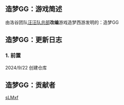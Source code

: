 ## 造梦GG：游戏简述
由洛谷团队[汪汪队总部](https://www.luogu.com.cn/team/85363)**改编**游戏造梦西游发明的：造梦GG
## 造梦GG：更新日志
### 1. 前置
2024/9/22 创建仓库
## 造梦GG：贡献者
[sLMxf](https://www.luogu.com.cn/user/752953)
